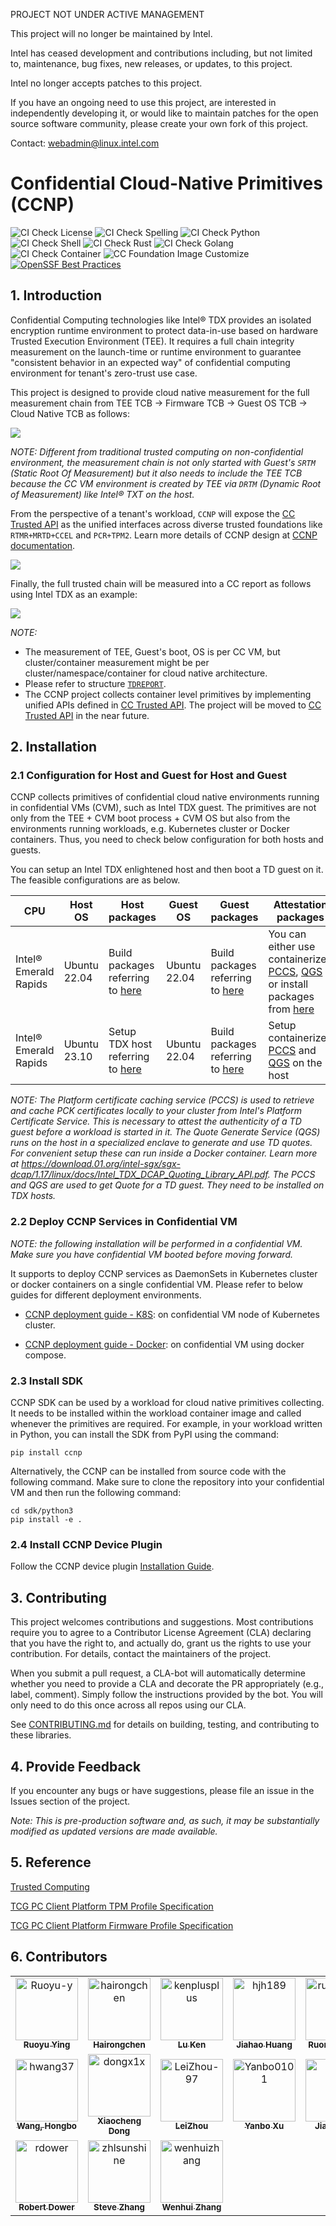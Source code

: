 PROJECT NOT UNDER ACTIVE MANAGEMENT

This project will no longer be maintained by Intel.

Intel has ceased development and contributions including, but not limited to, maintenance, bug fixes, new releases, or updates, to this project.  

Intel no longer accepts patches to this project.

If you have an ongoing need to use this project, are interested in independently developing it, or would like to maintain patches for the open source software community, please create your own fork of this project.  

Contact: webadmin@linux.intel.com
# Confidential Cloud-Native Primitives (CCNP)

![CI Check License](https://github.com/intel/confidential-cloud-native-primitives/actions/workflows/pr-license-python.yaml/badge.svg)
![CI Check Spelling](https://github.com/intel/confidential-cloud-native-primitives/actions/workflows/pr-doclint.yaml/badge.svg)
![CI Check Python](https://github.com/intel/confidential-cloud-native-primitives/actions/workflows/pr-pylint.yaml/badge.svg)
![CI Check Shell](https://github.com/intel/confidential-cloud-native-primitives/actions/workflows/pr-shell-check.yaml/badge.svg)
![CI Check Rust](https://github.com/intel/confidential-cloud-native-primitives/actions/workflows/pr-check-rust.yaml/badge.svg)
![CI Check Golang](https://github.com/intel/confidential-cloud-native-primitives/actions/workflows/pr-golang-check.yaml/badge.svg)
![CI Check Container](https://github.com/intel/confidential-cloud-native-primitives/actions/workflows/pr-container-check.yaml/badge.svg)
![CC Foundation Image Customize](https://github.com/intel/confidential-cloud-native-primitives/actions/workflows/image-rewriter.yaml/badge.svg)
[![OpenSSF Best Practices](https://www.bestpractices.dev/projects/8325/badge)](https://www.bestpractices.dev/projects/8325)

## 1. Introduction

Confidential Computing technologies like Intel® TDX provides an isolated encryption runtime
environment to protect data-in-use based on hardware Trusted Execution Environment (TEE).
It requires a full chain integrity measurement on the launch-time or runtime environment
to guarantee "consistent behavior in an expected way" of confidential
computing environment for tenant's zero-trust use case.

This project is designed to provide cloud native measurement for the full measurement
chain from TEE TCB -> Firmware TCB -> Guest OS TCB -> Cloud Native TCB as follows:

![](/docs/cc-full-meaurement-chain.png)

_NOTE: Different from traditional trusted computing on non-confidential environment,
the measurement chain is not only started with Guest's `SRTM` (Static Root Of Measurement)
but it also needs to include the TEE TCB because the CC VM environment is created by TEE
via `DRTM` (Dynamic Root of Measurement) like Intel® TXT on the host._

From the perspective of a tenant's workload, `CCNP` will expose the [CC Trusted API](https://github.com/cc-api/cc-trusted-api)
as the unified interfaces across diverse trusted foundations like `RTMR+MRTD+CCEL`
and `PCR+TPM2`. Learn more details of CCNP design at [CCNP documentation](https://intel.github.io/confidential-cloud-native-primitives/).

![](/docs/ccnp-architecture-high-level.png)

Finally, the full trusted chain will be measured into a CC report as follows using Intel TDX as an example:

![](/docs/cc-full-measurement-tdreport.png)

_NOTE:_

- The measurement of TEE, Guest's boot, OS is per CC VM, but cluster/container measurement
might be per cluster/namespace/container for cloud native architecture.
- Please refer to structure [`TDREPORT`](https://github.com/tianocore/edk2/blob/master/MdePkg/Include/IndustryStandard/Tdx.h).
- The CCNP project collects container level primitives by implementing unified APIs defined in [CC Trusted API](https://github.com/cc-api/cc-trusted-api). The project will be moved to [CC Trusted API](https://github.com/cc-api/cc-trusted-api) in the near future. 


## 2. Installation

### 2.1 Configuration for Host and Guest for Host and Guest

CCNP collects primitives of confidential cloud native environments running in confidential VMs (CVM), such as Intel TDX guest. The primitives are not only from the TEE + CVM boot process + CVM OS but also from the environments running workloads, e.g. Kubernetes cluster or Docker containers. Thus, you need to check below configuration for both hosts and guests.

You can setup an Intel TDX enlightened host and then boot a TD guest on it. The feasible configurations are as below.

|  CPU | Host OS  | Host packages  | Guest OS  | Guest packages  | Attestation packages |
|---|---|---|---|---|---|
|  Intel® Emerald Rapids | Ubuntu 22.04| Build packages referring to [here](https://github.com/intel/tdx-tools/tree/tdx-1.5/build/ubuntu-22.04) | Ubuntu 22.04 | Build packages referring to [here](https://github.com/intel/tdx-tools/tree/tdx-1.5/build/ubuntu-22.04) | You can either use containerized [PCCS](https://github.com/intel/confidential-cloud-native-primitives/tree/main/container/pccs), [QGS](https://github.com/intel/confidential-cloud-native-primitives/tree/main/container/qgs) or install packages from [here](https://download.01.org/intel-sgx/sgx-dcap/1.19/linux/distro/ubuntu22.04-server/)
| Intel® Emerald Rapids | Ubuntu 23.10 | Setup TDX host referring to [here](https://github.com/canonical/tdx) | Ubuntu 22.04 | Build packages referring to [here](https://github.com/intel/tdx-tools/tree/tdx-1.5/build/ubuntu-22.04)| Setup containerized [PCCS](https://github.com/intel/confidential-cloud-native-primitives/tree/main/container/pccs) and [QGS](https://github.com/intel/confidential-cloud-native-primitives/tree/main/container/qgs) on the host | 

_NOTE: The Platform certificate caching service (PCCS) is used to retrieve and cache PCK certificates locally to your cluster from Intel's Platform Certificate Service. This is necessary to attest the authenticity of a TD guest before a workload is started in it. The Quote Generate Service (QGS) runs on the host in a specialized enclave to generate and use TD quotes. For convenient setup these can run inside a Docker container. Learn more at https://download.01.org/intel-sgx/sgx-dcap/1.17/linux/docs/Intel_TDX_DCAP_Quoting_Library_API.pdf. The PCCS and QGS are used to get Quote for a TD guest. They need to be installed on TDX hosts._

### 2.2 Deploy CCNP Services in Confidential VM

_NOTE: the following installation will be performed in a confidential VM. Make sure you have confidential VM booted before moving forward._

It supports to deploy CCNP services as DaemonSets in Kubernetes cluster or docker containers on a single confidential VM. Please refer to below guides for different deployment environments.

- [CCNP deployment guide - K8S](deployment/README.md): on confidential VM node of Kubernetes cluster.

- [CCNP deployment guide - Docker](deployment/README.md): on confidential VM using docker compose.

### 2.3 Install SDK

CCNP SDK can be used by a workload for cloud native primitives collecting. It needs to be installed within the workload container image and called whenever the primitives are required. For example, in your workload written in Python, you can install the SDK from PyPI using the command:

```
pip install ccnp
```

Alternatively, the CCNP can be installed from source code with the following command. Make sure to clone the repository into your confidential VM and then run the following command:

```
cd sdk/python3
pip install -e .
```

### 2.4 Install CCNP Device Plugin
Follow the CCNP device plugin [Installation Guide](device-plugin/ccnp-device-plugin/README.md).

## 3. Contributing

This project welcomes contributions and suggestions. Most contributions require
you to agree to a Contributor License Agreement (CLA) declaring that you have the
right to, and actually do, grant us the rights to use your contribution. For details,
contact the maintainers of the project.

When you submit a pull request, a CLA-bot will automatically determine whether you
need to provide a CLA and decorate the PR appropriately (e.g., label, comment).
Simply follow the instructions provided by the bot. You will only need to do this
once across all repos using our CLA.

See [CONTRIBUTING.md](CONTRIBUTING.md) for details on building, testing, and contributing
to these libraries.

## 4. Provide Feedback

If you encounter any bugs or have suggestions, please file an issue in the Issues
section of the project.


_Note: This is pre-production software and, as such, it may be substantially modified as updated versions are made available._

## 5. Reference

[Trusted Computing](https://en.wikipedia.org/wiki/Trusted_Computing)

[TCG PC Client Platform TPM Profile Specification](https://trustedcomputinggroup.org/resource/pc-client-platform-tpm-profile-ptp-specification/)

[TCG PC Client Platform Firmware Profile Specification](https://trustedcomputinggroup.org/resource/pc-client-specific-platform-firmware-profile-specification/)

## 6. Contributors

<!-- spell-checker: disable -->

<!-- readme: contributors -start -->
<table>
<tr>
    <td align="center">
        <a href="https://github.com/Ruoyu-y">
            <img src="https://avatars.githubusercontent.com/u/70305231?v=4" width="100;" alt="Ruoyu-y"/>
            <br />
            <sub><b>Ruoyu Ying</b></sub>
        </a>
    </td>
    <td align="center">
        <a href="https://github.com/hairongchen">
            <img src="https://avatars.githubusercontent.com/u/105473940?v=4" width="100;" alt="hairongchen"/>
            <br />
            <sub><b>Hairongchen</b></sub>
        </a>
    </td>
    <td align="center">
        <a href="https://github.com/kenplusplus">
            <img src="https://avatars.githubusercontent.com/u/31843217?v=4" width="100;" alt="kenplusplus"/>
            <br />
            <sub><b>Lu Ken</b></sub>
        </a>
    </td>
    <td align="center">
        <a href="https://github.com/hjh189">
            <img src="https://avatars.githubusercontent.com/u/88485603?v=4" width="100;" alt="hjh189"/>
            <br />
            <sub><b>Jiahao  Huang</b></sub>
        </a>
    </td>
    <td align="center">
        <a href="https://github.com/ruomengh">
            <img src="https://avatars.githubusercontent.com/u/90233733?v=4" width="100;" alt="ruomengh"/>
            <br />
            <sub><b>Ruomeng Hao</b></sub>
        </a>
    </td>
    <td align="center">
        <a href="https://github.com/HaokunX-intel">
            <img src="https://avatars.githubusercontent.com/u/108452001?v=4" width="100;" alt="HaokunX-intel"/>
            <br />
            <sub><b>Haokun Xing</b></sub>
        </a>
    </td></tr>
<tr>
    <td align="center">
        <a href="https://github.com/hwang37">
            <img src="https://avatars.githubusercontent.com/u/36193324?v=4" width="100;" alt="hwang37"/>
            <br />
            <sub><b>Wang, Hongbo</b></sub>
        </a>
    </td>
    <td align="center">
        <a href="https://github.com/dongx1x">
            <img src="https://avatars.githubusercontent.com/u/34326010?v=4" width="100;" alt="dongx1x"/>
            <br />
            <sub><b>Xiaocheng Dong</b></sub>
        </a>
    </td>
    <td align="center">
        <a href="https://github.com/LeiZhou-97">
            <img src="https://avatars.githubusercontent.com/u/102779531?v=4" width="100;" alt="LeiZhou-97"/>
            <br />
            <sub><b>LeiZhou</b></sub>
        </a>
    </td>
    <td align="center">
        <a href="https://github.com/Yanbo0101">
            <img src="https://avatars.githubusercontent.com/u/110962880?v=4" width="100;" alt="Yanbo0101"/>
            <br />
            <sub><b>Yanbo Xu</b></sub>
        </a>
    </td>
    <td align="center">
        <a href="https://github.com/jialeif">
            <img src="https://avatars.githubusercontent.com/u/88661406?v=4" width="100;" alt="jialeif"/>
            <br />
            <sub><b>Jialei Feng</b></sub>
        </a>
    </td>
    <td align="center">
        <a href="https://github.com/jiere">
            <img src="https://avatars.githubusercontent.com/u/6448681?v=4" width="100;" alt="jiere"/>
            <br />
            <sub><b>Jie Ren</b></sub>
        </a>
    </td></tr>
<tr>
    <td align="center">
        <a href="https://github.com/rdower">
            <img src="https://avatars.githubusercontent.com/u/15023397?v=4" width="100;" alt="rdower"/>
            <br />
            <sub><b>Robert Dower</b></sub>
        </a>
    </td>
    <td align="center">
        <a href="https://github.com/zhlsunshine">
            <img src="https://avatars.githubusercontent.com/u/4101246?v=4" width="100;" alt="zhlsunshine"/>
            <br />
            <sub><b>Steve Zhang</b></sub>
        </a>
    </td>
    <td align="center">
        <a href="https://github.com/wenhuizhang">
            <img src="https://avatars.githubusercontent.com/u/2313277?v=4" width="100;" alt="wenhuizhang"/>
            <br />
            <sub><b>Wenhui Zhang</b></sub>
        </a>
    </td></tr>
</table>
<!-- readme: contributors -end -->

<!-- spell-checker: enable -->
